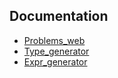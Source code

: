 ## Documentation
- [Problems_web](https://nmittu.github.io/330-problem-generator/docs/problems_web/Problems_web/)
- [Type_generator](https://nmittu.github.io/330-problem-generator/docs/type_generator/Type_generator/)
- [Expr_generator](https://nmittu.github.io/330-problem-generator/docs/expr_generator/Expr_generator/)
